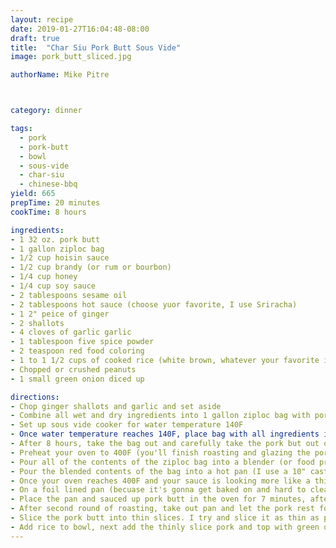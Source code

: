 ```yaml
---
layout: recipe
date: 2019-01-27T16:04:48-08:00
draft: true    
title:  "Char Siu Pork Butt Sous Vide"
image: pork_butt_sliced.jpg

authorName: Mike Pitre



category: dinner

tags:
  - pork
  - pork-butt
  - bowl
  - sous-vide
  - char-siu
  - chinese-bbq
yield: 665
prepTime: 20 minutes
cookTime: 8 hours

ingredients:
- 1 32 oz. pork butt
- 1 gallon ziploc bag 
- 1/2 cup hoisin sauce
- 1/2 cup brandy (or rum or bourbon)
- 1/4 cup honey
- 1/4 cup soy sauce
- 2 tablespoons sesame oil
- 2 tablespoons hot sauce (choose yuor favorite, I use Sriracha)
- 1 2" peice of ginger
- 2 shallots
- 4 cloves of garlic garlic
- 1 tablespoon five spice powder
- 2 teaspoon red food coloring
- 1 to 1 1/2 cups of cooked rice (white brown, whatever your favorite is)
- Chopped or crushed peanuts
- 1 small green onion diced up

directions:
- Chop ginger shallots and garlic and set aside
- Combine all wet and dry ingredients into 1 gallon ziploc bag with pork butt
- Set up sous vide cooker for water temperature 140F
- Once water temperature reaches 140F, place bag with all ingredients in water for 8 hours cook time (optional: I cover the top of the pot with foil to prevent water from evaporating over the 8 hours cook time, if not you may have to add more water over the 8 hours of cooking).
- After 8 hours, take the bag out and carefully take the pork but out of the bag to set aside.
- Preheat your oven to 400F (you'll finish roasting and glazing the pork butt with the sauce your about to create)
- Pour all of the contents of the ziploc bag into a blender (or food processor) and blend until smooth
- Pour the blended contents of the bag into a hot pan (I use a 10" cast iron pan on a medium high heat). As the sauce slowely comes to a boil you may need to adjust the heat on the pan so it doesn't boil over as you stir the sauce. Continue stirring for the next 15 minutes until it reduces down to a thick sauce.  This will be your baisting liquid for the pork butt as it roast in the oven.
- Once your oven reaches 400F and your sauce is looking more like a thick BBQ sauce your ready to go into the oven.
- On a foil lined pan (becuase it's gonna get baked on and hard to clean up without the foil liner) place your pork butt on the pan and brush on the sauce you just made so that it's completly covered.
- Place the pan and sauced up pork butt in the oven for 7 minutes, after 7 minutes take it out and turn it over with tongs so you can apply another round of basting sauce. After basting, place pork butt back in oven for another 7 minutes. You want to get a nice coat of sauce all the way round so that it's just about carmelized and sticky. If you have any leftover sauce, KEEP IT, that stuff makes a great sauce for your rice bowl. 
- After second round of roasting, take out pan and let the pork rest for at least 10 minutes before slicing.
- Slice the pork butt into thin slices. I try and slice it as thin as possible so it can be used for other dishes later in the week (use it for sandwiches, add it to rice noodles, or toss it in some ramen noodles).  
- Add rice to bowl, next add the thinly slice pork and top with green onions and chopped peanuts.  If you want to kick up a notch, add some Sriracha or fish sauce (nouc mam). I sometimes add kim chi, julian cut carrot sticks to the rice bowl if I have it on hand.
---
```


